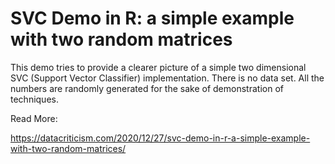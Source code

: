 # SVC Demo in R: a simple example with two random matrices

This demo tries to provide a clearer picture of a simple two dimensional SVC (Support Vector Classifier) implementation. There is no data set. All the numbers are randomly generated for the sake of demonstration of techniques.

Read More:

https://datacriticism.com/2020/12/27/svc-demo-in-r-a-simple-example-with-two-random-matrices/

